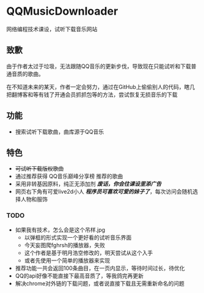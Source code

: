 # QQMusicDownloader
网络编程技术课设，试听下载音乐网站

## 致歉
由于作者太过于垃圾，无法跟随QQ音乐的更新步伐，导致现在只能试听和下载普通音质的歌曲。

在不知道未来的某天，作者一定会努力，通过在GitHub上偷偷别人的代码，瞎几把翻博客和等有钱了开通会员抓抓包等的方法，尝试恢复无损音乐的下载

## 功能
- 搜索试听下载歌曲，曲库源于QQ音乐

## 特色
- ~~可试听下载版权歌曲~~
- 通过推荐获得 QQ音乐巅峰分享榜 推荐的歌曲
- 采用非转基因原料，纯正无添加剂 ***废话，你会往课设里添广告***
- 网页右下角有可爱live2d小人 ***程序员可喜欢可爱的妹子了***，每次访问会随机选择人物和服饰

### TODO
- 如果我有技术，怎么会是这个吊样.jpg
    - 以弹框的形式实现一个更好看的试听音乐界面
    - 今天妄图爬fghrsh的播放器，失败
    - 这个作者是基于明月浩空修改的，明天尝试从这个入手
    - 或者先使用一个简单的播放器来实现
- 推荐功能一共会返回100条曲目，在一页内显示，等待时间过长，待优化
- QQ的api好像不能直接下最高音质了，等我鸽完再更新
- 解决chrome对外链的下载问题，或者说直接下载且无需重新命名的问题
